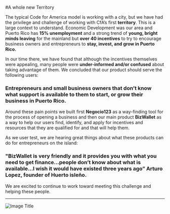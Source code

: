 #A whole new Territory

The typical Code for America model is working with a city, but we have had the privilege and challenge of working with CfA’s first **territory**. This is a large context to understand. Economic Development was our area and Puerto Rico has **15% unemployment** and a strong trend of **young, bright minds leaving** for the mainland but **over 40 incentives** to try to encourage business owners and entrepreneurs to **stay, invest, and grow in Puerto Rico.**

In our time there, we have found that although the incentives themselves were appealing, many people were **under-informed and/or confused** about taking advantage of them. We concluded that our product should serve the following users:
### Entrepreneurs and small business owners that don’t know what support is available to them to start, or grow their business in Puerto Rico.


Around these pain points we built first **Negocio123** as a way-finding tool for the process of opening a business and then our main product **BizWallet** as a way to help our users find, identify, and apply for incentives and resources that they are qualified for and that will help them.


As we user test, we are hearing great things about what these products can do for entrepreneurs on the island:

### "BizWallet is very friendly and it provides you with what you need to get finance…people don’t know about what is available…I wish it would have existed three years ago” Arturo Lopez, founder of Huerto isleño.

We are excited to continue to work toward meeting this challenge and helping these people.

---

![Image Title](http://cl.ly/image/2r1A3l0k0710/unnamed.png)

